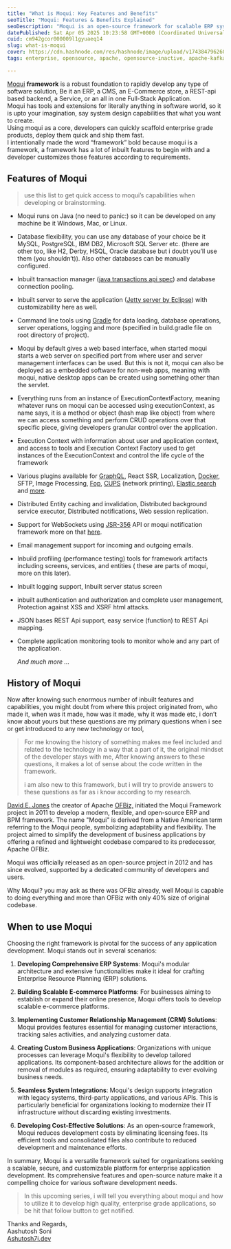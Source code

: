 ```yaml
---
title: "What is Moqui: Key Features and Benefits"
seoTitle: "Moqui: Features & Benefits Explained"
seoDescription: "Moqui is an open-source framework for scalable ERP systems, e-commerce platforms, and custom business applications with diverse integrations"
datePublished: Sat Apr 05 2025 10:23:58 GMT+0000 (Coordinated Universal Time)
cuid: cm942gcor000009l1gyuaeq14
slug: what-is-moqui
cover: https://cdn.hashnode.com/res/hashnode/image/upload/v1743847962608/262fa166-067a-4425-9112-cde1fd78a0c7.png
tags: enterprise, opensource, apache, opensource-inactive, apache-kafka, moqui-framework, kafka-topic, moqui, ofbiz, apache-ofbiz, david-e-jones, hotwax

---
```


[Moqui](https://www.moqui.org/) **framework** is a robust foundation to rapidly develop any type of software solution, Be it an ERP, a CMS, an E-Commerce store, a REST-api based backend, a Service, or an all in one Full-Stack Application.  
Moqui has tools and extensions for literally anything in software world, so it is upto your imagination, say system design capabilities that what you want to create.  
Using moqui as a core, developers can quickly scaffold enterprise grade products, deploy them quick and ship them fast.  
I intentionally made the word “framework” bold because moqui is a framework, a framework has a lot of inbuilt features to begin with and a developer customizes those features according to requirements.

## Features of Moqui

> use this list to get quick access to moqui’s capabilities when developing or brainstorming.

* Moqui runs on Java (no need to panic:) so it can be developed on any machine be it Windows, Mac, or Linux.
    
* Database flexibility, you can use any database of your choice be it MySQL, PostgreSQL, IBM DB2, Microsoft SQL Server etc. (there are other too, like H2, Derby, HSQL, Oracle database but i doubt you’ll use them (you shouldn’t)). Also other databases can be manually configured.
    
* Inbuilt transaction manager ([java transactions api spec](https://www.oracle.com/java/technologies/jta.html)) and database connection pooling.
    
* Inbuilt server to serve the application ([Jetty server by Eclipse](https://jetty.org/index.html)) with customizability here as well.
    
* Command line tools using [Gradle](https://gradle.org/) for data loading, database operations, server operations, logging and more (specified in build.gradle file on root directory of project).
    
* Moqui by default gives a web based interface, when started moqui starts a web server on specified port from where user and server management interfaces can be used. But this is not it, moqui can also be deployed as a embedded software for non-web apps, meaning with moqui, native desktop apps can be created using something other than the servlet.
    
* Everything runs from an instance of ExecutionContextFactory, meaning whatever runs on moqui can be accessed using executionContext, as name says, it is a method or object (hash map like object) from where we can access something and perform CRUD operations over that specific piece, giving developers granular control over the application.
    
* Execution Context with information about user and application context, and access to tools and Execution Context Factory used to get instances of the ExecutionContext and control the life cycle of the framework
    
* Various plugins available for [GraphQL](https://graphql.org/), React SSR, Localization, [Docker](https://www.docker.com/), SFTP, Image Processing, [Fop](https://xmlgraphics.apache.org/fop/), [CUPS](https://www.cups.org/) (network printing), [Elastic search](https://www.elastic.co/elasticsearch) and [more](https://github.com/moqui).
    
* Distributed Entity caching and invalidation, Distributed background service executor, Distributed notifications, Web session replication.
    
* Support for WebSockets using [JSR-356](https://www.oracle.com/technical-resources/articles/java/jsr356.html) API or moqui notification framework more on that [here](https://www.moqui.org/m/docs/framework/User+Interface/Notification+and+WebSocket).
    
* Email management support for incoming and outgoing emails.
    
* Inbuild profiling (performance testing) tools for framework artifacts including screens, services, and entities ( these are parts of moqui, more on this later).
    
* Inbuilt logging support, Inbuilt server status screen
    
* inbuilt authentication and authorization and complete user management, Protection against XSS and XSRF html attacks.
    
* JSON bases REST Api support, easy service (function) to REST Api mapping.
    
* Complete application monitoring tools to monitor whole and any part of the application.
    
    *And much more …*
    

## History of Moqui

Now after knowing such enormous number of inbuilt features and capabilities, you might doubt from where this project originated from, who made it, when was it made, how was it made, why it was made etc, i don’t know about yours but these questions are my primary questions when i see or get introduced to any new technology or tool,

> For me knowing the history of something makes me feel included and related to the technology in a way that a part of it, the original mindset of the developer stays with me, After knowing answers to these questions, it makes a lot of sense about the code written in the framework.
> 
> i am also new to this framework, but i will try to provide answers to these questions as far as i know according to my research.

[​David E. Jones](https://www.linkedin.com/in/jonesde) the creator of Apache [OFBiz,](https://ofbiz.apache.org/) initiated the Moqui Framework project in 2011 to develop a modern, flexible, and open-source ERP and BPM framework. The name "Moqui" is derived from a Native American term referring to the Moqui people, symbolizing adaptability and flexibility. The project aimed to simplify the development of business applications by offering a refined and lightweight codebase compared to its predecessor, Apache OFBiz.

Moqui was officially released as an open-source project in 2012 and has since evolved, supported by a dedicated community of developers and users.

Why Moqui? you may ask as there was OFBiz already, well Moqui is capable to doing everything and more than OFBiz with only 40% size of original codebase.

## When to use Moqui

Choosing the right framework is pivotal for the success of any application development. Moqui stands out in several scenarios:

1. **Developing Comprehensive ERP Systems**: Moqui's modular architecture and extensive functionalities make it ideal for crafting Enterprise Resource Planning (ERP) solutions.
    
2. **Building Scalable E-commerce Platforms**: For businesses aiming to establish or expand their online presence, Moqui offers tools to develop scalable e-commerce platforms.
    
3. **Implementing Customer Relationship Management (CRM) Solutions**: Moqui provides features essential for managing customer interactions, tracking sales activities, and analyzing customer data.
    
4. **Creating Custom Business Applications**: Organizations with unique processes can leverage Moqui's flexibility to develop tailored applications. Its component-based architecture allows for the addition or removal of modules as required, ensuring adaptability to ever evolving business needs.
    
5. **Seamless System Integrations**: Moqui's design supports integration with legacy systems, third-party applications, and various APIs. This is particularly beneficial for organizations looking to modernize their IT infrastructure without discarding existing investments.
    
6. **Developing Cost-Effective Solutions**: As an open-source framework, Moqui reduces development costs by eliminating licensing fees. Its efficient tools and consolidated files also contribute to reduced development and maintenance efforts.
    

In summary, Moqui is a versatile framework suited for organizations seeking a scalable, secure, and customizable platform for enterprise application development. Its comprehensive features and open-source nature make it a compelling choice for various software development needs.

> In this upcoming series, i will tell you everything about moqui and how to utilize it to develop high quality, enterprise grade applications, so be hit that follow button to get notified.

Thanks and Regards,  
Aashutosh Soni  
[Ashutosh7i.dev](https://ashutosh7i.dev)